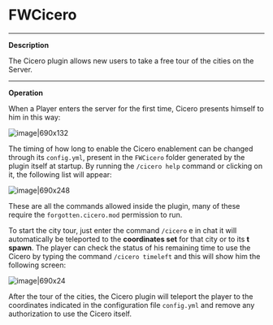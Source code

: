 # FWCicero
___
**Description**

The Cicero plugin allows new users to take a free tour of the cities on the Server.
___

**Operation**

When a Player enters the server for the first time, Cicero presents himself to him in this way:

![image|690x132](upload://pJvGGNyOCPo5vtv0bVHX1kaiHZc.png) 

The timing of how long to enable the Cicero enablement can be changed through its `config.yml`, present in the `FWCicero` folder generated by the plugin itself at startup.
By running the `/cicero help` command or clicking on it, the following list will appear:

![image|690x248](upload://z6f2luk0U6z1xy4FV6YXnC4kgoq.png) 

These are all the commands allowed inside the plugin, many of these require the `forgotten.cicero.mod` permission to run.

To start the city tour, just enter the command `/cicero` e in chat
it will automatically be teleported to the **coordinates set** for that city or to its **t spawn**.
The player can check the status of his remaining time to use the Cicero by typing the command `/cicero timeleft` and this will show him the following screen:

![image|690x24](upload://nCC7cvR1Fyr1GYYIBdL1SJgl4Lo.png) 

After the tour of the cities, the Cicero plugin will teleport the player to the coordinates indicated in the configuration file `config.yml` and remove any authorization to use the Cicero itself.
